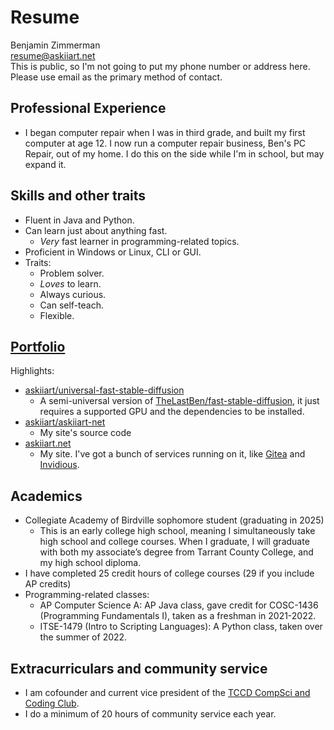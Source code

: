 # Resume

[//]: # (Formatted like this so that pandoc doesn't make these separate paragraphs)

<p>
Benjamin Zimmerman
<br>
<a href="resume@askiiart.net">resume@askiiart.net</a>
<br>
This is public, so I'm not going to put my phone number or address here.  Please use email as the primary method of contact.
</p>

## Professional Experience

- I began computer repair when I was in third grade, and built my first computer at age 12. I now run a computer repair business, Ben's PC Repair, out of my home.  I do this on the side while I'm in school, but may expand it.

## Skills and other traits

- Fluent in Java and Python.
- Can learn just about anything fast.
  - *Very* fast learner in programming-related topics.
- Proficient in Windows or Linux, CLI or GUI.
- Traits:
  - Problem solver.
  - *Loves* to learn.
  - Always curious.
  - Can self-teach.
  - Flexible.

## [Portfolio](https://askiiart.net/portfolio.html)

Highlights:

- [askiiart/universal-fast-stable-diffusion](http://github.com/askiiart/universal-fast-stable-diffusion)
  - A semi-universal version of [TheLastBen/fast-stable-diffusion](https://github.com/TheLastBen/fast-stable-diffusion), it just requires a supported GPU and the dependencies to be installed.
- [askiiart/askiiart-net](https://git.askiiart.net/askiiart/askiiart-net)
  - My site's source code
- [askiiart.net](https://askiiart.net)
  - My site. I've got a bunch of services running on it, like [Gitea](https://git.askiiart.net) and [Invidious](https://invidious.askiiart.net).

## Academics

- Collegiate Academy of Birdville sophomore student (graduating in 2025)
  - This is an early college high school, meaning I simultaneously take high school and college courses. When I graduate, I will graduate with both my associate’s degree from Tarrant County College, and my high school diploma.
- I have completed 25 credit hours of college courses (29 if you include AP credits)
- Programming-related classes:
  - AP Computer Science A: AP Java class, gave credit for COSC-1436 (Programming Fundamentals I), taken as a freshman in 2021-2022.
  - ITSE-1479 (Intro to Scripting Languages): A Python class, taken over the summer of 2022.

## Extracurriculars and community service

- I am cofounder and current vice president of the [TCCD CompSci and Coding Club](https://codeberg.org/TCCD-CompSci-and-Coding-Club/).
- I do a minimum of 20 hours of community service each year.
